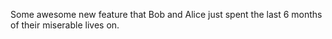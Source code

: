 Some awesome new feature that Bob and Alice just spent the last 6 months of their miserable lives on. 